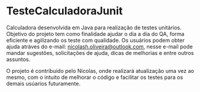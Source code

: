 # TesteCalculadoraJunit

Calculadora desenvolvida em Java para realização de testes unitários.<br>
Objetivo do projeto tem como finalidade ajudar o dia a dia do QA, forma eficiente e agilizando os teste com qualidade. Os usuários podem obter ajuda atráves do e-mail: nicolash.oliveira@outlook.com, nesse e-mail pode mandar sugestões, solicitações de ajuda, dicas de melhorias e entre outros assuntos.

O projeto é contribuido pelo Nicolas, onde realizará atualização uma vez ao mesmo, com o intuito de melhorar o código e facilitar os testes para os demais usúarios futuramente.
